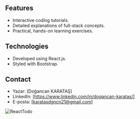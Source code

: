 
## Features
- Interactive coding tutorials.
- Detailed explanations of full-stack concepts.
- Practical, hands-on learning exercises.

## Technologies
- Developed using React.js.
- Styled with Bootstrap.
  
## Contact
- Yazar: [Doğancan KARATAŞ]
- LinkedIn: [https://www.linkedin.com/in/dogancan-karatas/]
- E-posta: [karatasdgncn21@gmail.com]


![ReactTodo](https://github.com/DogancanKaratas/ReactTodolist/assets/140513435/6fc34dd4-5a4c-4a45-a93f-9ab4402318a1)
